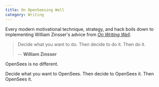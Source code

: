 ```yaml
---
title: On OpenSeesing Well
category: Writing
---
```


Every modern motivational technique, strategy, and hack boils down to implementing William Zinsser's advice from [_On Writing Well_](https://www.amazon.com/Writing-Well-Classic-Guide-Nonfiction/dp/0060891548).

> Decide what you want to do. Then decide to do it. Then do it.
>
> -- __William Zinsser__

OpenSees is no different.

Decide what you want to OpenSees. Then decide to OpenSees it. Then OpenSees it.
